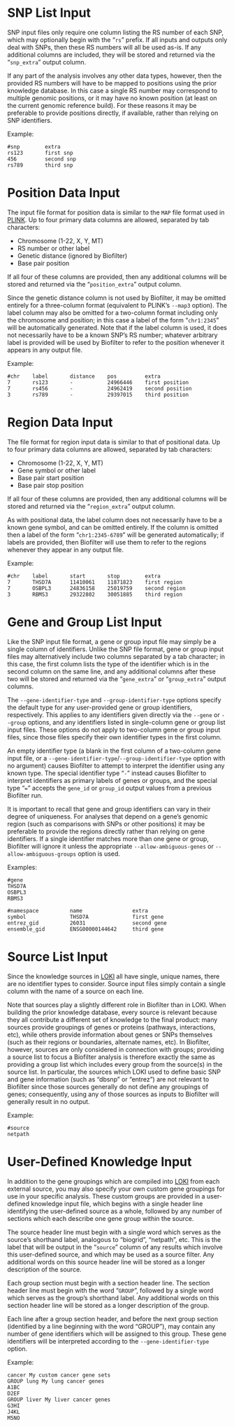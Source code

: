 # SNP List Input
SNP input files only require one column listing the RS number of each SNP, which may optionally begin with the “`rs`” prefix. If all inputs and outputs only deal with SNPs, then these RS numbers will all be used as-is. If any additional columns are included, they will be stored and returned via the “`snp_extra`” output column.

If any part of the analysis involves any other data types, however, then the provided RS numbers will have to be mapped to positions using the prior knowledge database. In this case a single RS number may correspond to multiple genomic positions, or it may have no known position (at least on the current genomic reference build). For these reasons it may be preferable to provide positions directly, if available, rather than relying on SNP identifiers.

Example:
```
#snp        extra
rs123       first snp
456         second snp
rs789       third snp
```

# Position Data Input
The input file format for position data is similar to the `MAP` file format used in [PLINK](https://www.cog-genomics.org/plink/2.0/formats#map). Up to four primary data columns are allowed, separated by tab characters:
* Chromosome (1-22, X, Y, MT)
* RS number or other label
* Genetic distance (ignored by Biofilter)
* Base pair position

If all four of these columns are provided, then any additional columns will be stored and returned via the “`position_extra`” output column.

Since the genetic distance column is not used by Biofilter, it may be omitted entirely for a three-column format (equivalent to PLINK’s `--map3` option). The label column may also be omitted for a two-column format including only the chromosome and position; in this case a label of the form “`chr1:2345`” will be automatically generated. Note that if the label column is used, it does not necessarily have to be a known SNP’s RS number; whatever arbitrary label is provided will be used by Biofilter to refer to the position whenever it appears in any output file.

Example:
```
#chr    label       distance    pos         extra
7       rs123       -           24966446    first position
7       rs456       -           24962419    second position
3       rs789       -           29397015    third position
```

# Region Data Input
The file format for region input data is similar to that of positional data. Up to four primary data columns are allowed, separated by tab characters:
* Chromosome (1-22, X, Y, MT)
* Gene symbol or other label
* Base pair start position
* Base pair stop position

If all four of these columns are provided, then any additional columns will be stored and returned via the “`region_extra`” output column.

As with positional data, the label column does not necessarily have to be a known gene symbol, and can be omitted entirely. If the column is omitted then a label of the form “`chr1:2345-6789`” will be generated automatically; if labels are provided, then Biofilter will use them to refer to the regions whenever they appear in any output file.

Example:
```
#chr    label       start       stop        extra
7       THSD7A      11410061    11871823    first region
7       OSBPL3      24836158    25019759    second region
3       RBMS3       29322802    30051885    third region
```

# Gene and Group List Input
Like the SNP input file format, a gene or group input file may simply be a single column of identifiers. Unlike the SNP file format, gene or group input files may alternatively include two columns separated by a tab character; in this case, the first column lists the type of the identifier which is in the second column on the same line, and any additional columns after these two will be stored and returned via the “`gene_extra`” or “`group_extra`” output columns.

The `--gene-identifier-type` and `--group-identifier-type` options specify the default type for any user-provided gene or group identifiers, respectively. This applies to any identifiers given directly via the `--gene` or `--group` options, and any identifiers listed in single-column gene or group list input files. These options do not apply to two-column gene or group input files, since those files specify their own identifier types in the first column.

An empty identifier type (a blank in the first column of a two-column gene input file, or a `--gene-identifier-type`/`--group-identifier-type` option with no argument) causes Biofilter to attempt to interpret the identifier using any known type. The special identifier type “`-`” instead causes Biofilter to interpret identifiers as primary labels of genes or groups, and the special type “`=`” accepts the `gene_id` or `group_id` output values from a previous Biofilter run.

It is important to recall that gene and group identifiers can vary in their degree of uniqueness. For analyses that depend on a gene’s genomic region (such as comparisons with SNPs or other positions) it may be preferable to provide the regions directly rather than relying on gene identifiers. If a single identifier matches more than one gene or group, Biofilter will ignore it unless the appropriate `--allow-ambiguous-genes` or `--allow-ambiguous-groups` option is used.

Examples:
```
#gene
THSD7A
OSBPL3
RBMS3
```
```
#namespace          name                extra
symbol              THSD7A              first gene
entrez_gid          26031               second gene
ensemble_gid        ENSG00000144642     third gene
```

# Source List Input
Since the knowledge sources in [LOKI](https://ritchielab.github.io/biofilter-manual/loki/loki.html) all have single, unique names, there are no identifier types to consider. Source input files simply contain a single column with the name of a source on each line.

Note that sources play a slightly different role in Biofilter than in LOKI. When building the prior knowledge database, every source is relevant because they all contribute a different set of knowledge to the final product: many sources provide groupings of genes or proteins (pathways, interactions, etc), while others provide information about genes or SNPs themselves (such as their regions or boundaries, alternate names, etc). In Biofilter, however, sources are only considered in connection with groups; providing a source list to focus a Biofilter analysis is therefore exactly the same as providing a group list which includes every group from the source(s) in the source list. In particular, the sources which LOKI used to define basic SNP and gene information (such as “dbsnp” or “entrez”) are not relevant to Biofilter since those sources generally do not define any groupings of genes; consequently, using any of those sources as inputs to Biofilter will generally result in no output.

Example:
```
#source
netpath
```

# User-Defined Knowledge Input
In addition to the gene groupings which are compiled into [LOKI](https://ritchielab.github.io/biofilter-manual/loki/loki.html) from each external source, you may also specify your own custom gene groupings for use in your specific analysis. These custom groups are provided in a user-defined knowledge input file, which begins with a single header line identifying the user-defined source as a whole, followed by any number of sections which each describe one gene group within the source.

The source header line must begin with a single word which serves as the source’s shorthand label, analogous to “biogrid”, “netpath”, etc. This is the label that will be output in the “`source`” column of any results which involve this user-defined source, and which may be used as a source filter. Any additional words on this source header line will be stored as a longer description of the source.

Each group section must begin with a section header line. The section header line must begin with the word “`GROUP`”, followed by a single word which serves as the group’s shorthand label. Any additional words on this section header line will be stored as a longer description of the group.

Each line after a group section header, and before the next group section (identified by a line beginning with the word “GROUP”), may contain any number of gene identifiers which will be assigned to this group. These gene identifiers will be interpreted according to the `--gene-identifier-type` option.

Example:
```
cancer My custom cancer gene sets
GROUP lung My lung cancer genes
A1BC
D2EF
GROUP liver My liver cancer genes
G3HI
J4KL
M5NO
```